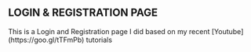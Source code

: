 ## LOGIN & REGISTRATION PAGE

<div>
This is a Login and Registration page I did based on my recent [Youtube](https://goo.gl/tTFmPb) tutorials 
</div>
